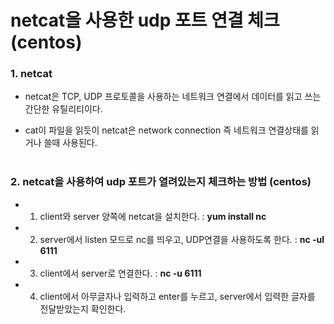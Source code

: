 # netcat을 사용한 udp 포트 연결 체크 (centos)

### 1. netcat

* netcat은 TCP, UDP 프로토콜을 사용하는 네트워크 연결에서 데이터를 읽고 쓰는 간단한 유틸리티이다.
 
* cat이 파일을 읽듯이 netcat은 network connection 즉 네트워크 연결상태를 읽거나 쓸때 사용된다.
<br><br>


### 2. netcat을 사용하여 udp 포트가 열려있는지 체크하는 방법 (centos)

 - 1) client와 server 양쪽에 netcat을 설치한다. : **yum install nc**
 
 - 2) server에서 listen 모드로 nc를 띄우고, UDP연결을 사용하도록 한다. : **nc -ul 6111**
 
 - 3) client에서 server로 연결한다. : **nc -u <server> 6111**
 
 - 4) client에서 아무글자나 입력하고 enter를 누르고, server에서 입력한 글자를 전달받았는지 확인한다.
 
